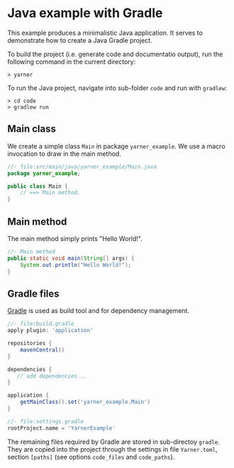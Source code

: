 # Java example with Gradle

This example produces a minimalistic Java application. It serves to demonstrate how to create a Java Gradle project.

To build the project (i.e. generate code and documentatio output), run the following command in the current directory:

```
> yarner
```

To run the Java project, navigate into sub-folder `code` and run with `gradlew`:

```
> cd code
> gradlew run
```

## Main class

We create a simple class `Main` in package `yarner_example`. We use a macro invocation to draw in the main method.

```java
//- file:src/main/java/yarner_example/Main.java
package yarner_example;

public class Main {
    // ==> Main method.
}
```

## Main method

The main method simply prints "Hello World!".

```java
//- Main method
public static void main(String[] args) {
    System.out.println("Hello World!");
}
```

## Gradle files

[Gradle](https://gradle.org/) is used as build tool and for dependency management.

```groovy
//- file:build.gradle
apply plugin: 'application'

repositories {
    mavenCentral()
}

dependencies {
   // add dependencies...
}

application {
    getMainClass().set('yarner_example.Main')
}
```

```groovy
//- file:settings.gradle
rootProject.name = 'YarnerExample'
```

The remaining files required by Gradle are stored in sub-directoy `gradle`. They are copied into the project through the settings in file `Yarner.toml`, section `[paths]` (see options `code_files` and `code_paths`).
